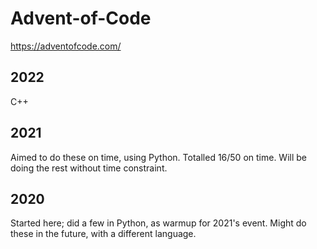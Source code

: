 # Advent-of-Code
https://adventofcode.com/


## 2022
C++

## 2021
Aimed to do these on time, using Python. Totalled 16/50 on time. Will be doing the rest without time constraint.

## 2020
Started here; did a few in Python, as warmup for 2021's event. Might do these in the future, with a different language.
